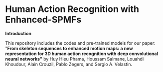 # Human Action Recognition with Enhanced-SPMFs

**Introduction**

This repository includes the codes and pre-trained models for our paper: "**From skeleton sequences to enhanced motion maps: a new representation for 3D human action recognition with deep convolutional neural networks"** by Huy Hieu Phama, Houssam Salmane, Louahdi Khoudour, Alain Crouzil, Pablo Zegers, and Sergio A. Velastin.


